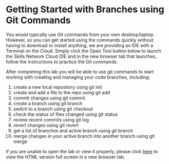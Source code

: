 # Getting Started with Branches using Git Commands

You would typically use Git commands from your own desktop/laptop. However, so you can get started using the commands quickly without having to download or install anything, we are providing an IDE with a Terminal on the Cloud. Simply click the Open Tool button below to launch the Skills Network Cloud IDE and in the new browser tab that launches, follow the instructions to practice the Git commands.

After completing this lab you will be able to use git commands to start working with creating and managing your code branches, including:

1. create a new local repository using git init
2. create and add a file to the repo using git add
3. commit changes using git commit
4. create a branch using git branch
5. switch to a branch using git checkout
6. check the status of files changed using git status
7. review recent commits using git log
8. revert changes using git revert
9. get a list of branches and active branch using git branch
10. merge changes in your active branch into another branch using git merge

If you are unable to open the lab or view it properly, please click [here](https://cf-courses-data.s3.us.cloud-object-storage.appdomain.cloud/IBM-CD0131EN-SkillsNetwork/labs/git-branch-commands/instructions.md.html) to view the HTML version full screen in a new browser tab.